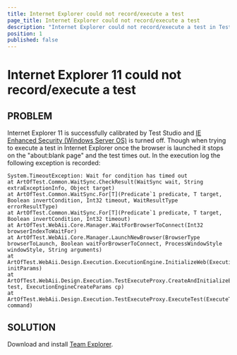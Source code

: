 ```yaml
---
title: Internet Explorer could not record/execute a test
page_title: Internet Explorer could not record/execute a test
description: "Internet Explorer could not record/execute a test in Test Studio. Is there a specific setting to adjust in order to use IE for recording and executing Test Studio test"
position: 1
published: false
---
```

# Internet Explorer 11 could not record/execute a test

## PROBLEM

Internet Explorer 11 is successfully calibrated by Test Studio and <a href="/getting-started/installation/configure-windows-server" target="_blank">IE Enhanced Security (Windows Server OS)</a> is turned off. Though when trying to execute a test in Internet Explorer once the browser is launched it stops on the "about:blank page" and the test times out. In the execution log the following exception is recorded:

	System.TimeoutException: Wait for condition has timed out
   	at ArtOfTest.Common.WaitSync.CheckResult(WaitSync wait, String extraExceptionInfo, Object target)
   	at ArtOfTest.Common.WaitSync.For[T](Predicate`1 predicate, T target, Boolean invertCondition, Int32 timeout, WaitResultType errorResultType)
   	at ArtOfTest.Common.WaitSync.For[T](Predicate`1 predicate, T target, Boolean invertCondition, Int32 timeout)
   	at ArtOfTest.WebAii.Core.Manager.WaitForBrowserToConnect(Int32 browserIndexToWaitFor)
   	at ArtOfTest.WebAii.Core.Manager.LaunchNewBrowser(BrowserType browserToLaunch, Boolean waitForBrowserToConnect, ProcessWindowStyle windowStyle, String arguments)
   	at ArtOfTest.WebAii.Design.Execution.ExecutionEngine.InitializeWeb(ExecutionEngineCreateParams initParams)
   	at ArtOfTest.WebAii.Design.Execution.TestExecuteProxy.CreateAndInitializeEngine(Test test, ExecutionEngineCreateParams cp)
   	at ArtOfTest.WebAii.Design.Execution.TestExecuteProxy.ExecuteTest(ExecuteTestCommand command)
 

## SOLUTION

Download and install <a href="https://www.microsoft.com/en-us/download/details.aspx?id=30656" target="_blank">Team Explorer</a>.  


